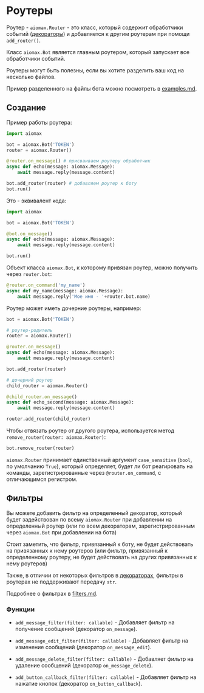 # Роутеры

Роутер - `aiomax.Router` - это класс, который содержит обработчики событий ([декораторы](decorators.md)) и добавляется к другим роутерам при помощи `add_router()`.

Класс `aiomax.Bot` является главным роутером, который запускает все обработчики событий.

Роутеры могут быть полезны, если вы хотите разделить ваш код на несколько файлов.

Пример разделенного на файлы бота можно посмотреть в [examples.md](examples.md).

## Создание

Пример работы роутера:

```py
import aiomax

bot = aiomax.Bot('TOKEN')
router = aiomax.Router()

@router.on_message() # присваиваем роутеру обработчик
async def echo(message: aiomax.Message):
    await message.reply(message.content)

bot.add_router(router) # добавляем роутер к боту
bot.run()
```

Это - эквивалент кода:

```py
import aiomax

bot = aiomax.Bot('TOKEN')

@bot.on_message()
async def echo(message: aiomax.Message):
    await message.reply(message.content)

bot.run()
```

Объект класса `aiomax.Bot`, к которому привязан роутер, можно получить через `router.bot`:

```py
@router.on_command('my_name')
async def my_name(message: aiomax.Message):
    await message.reply('Мое имя - '+router.bot.name)
```

Роутер может иметь дочерние роутеры, например:

```py
bot = aiomax.Bot('TOKEN')

# роутер-родитель
router = aiomax.Router()

@router.on_message()
async def echo(message: aiomax.Message):
    await message.reply(message.content)

bot.add_router(router)

# дочерний роутер
child_router = aiomax.Router()

@child_router.on_message()
async def echo_second(message: aiomax.Message):
    await message.reply(message.content)

router.add_router(child_router)
```

Чтобы отвязать роутер от другого роутера, используется метод `remove_router(router: aiomax.Router)`:

```py
bot.remove_router(router)
```

`aiomax.Router` принимает единственный аргумент `case_sensitive` (`bool`, по умолчанию `True`), который определяет, будет ли бот реагировать на команды, зарегистрированные через `@router.on_command`, с отличающимся регистром.

## Фильтры

Вы можете добавить фильтр на определенный декоратор, который будет задействован по всему `aiomax.Router` при добавлении на определенный роутер (или по всем декораторам, зарегистрированным через `aiomax.Bot` при добавлении на бота)

Стоит заметить, что фильтр, привязанный к боту, не будет действовать на привязанных к нему роутеров (или фильтр, привязанный к определенному роутеру, не будет действовать на других привязанных к нему роутеров)

Также, в отличии от некоторых фильтров в [декораторах](decorators.md), фильтры в роутерах не поддерживают передачу `str`.

Подробнее о фильтрах в [filters.md](filters.md).

### Функции

- `add_message_filter(filter: callable)` - Добавляет фильтр на получение сообщений (декоратор `on_message`).

- `add_message_edit_filter(filter: callable)` - Добавляет фильтр на изменение сообщений (декоратор `on_message_edit`).

- `add_message_delete_filter(filter: callable)` - Добавляет фильтр на удаление сообщений (декоратор `on_message_delete`).

- `add_button_callback_filter(filter: callable)` - Добавляет фильтр на нажатие кнопок (декоратор `on_button_callback`).
